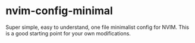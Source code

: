 # nvim-config-minimal


Super simple, easy to understand, one file minimalist config for NVIM. 
This is a good starting point for your own modifications.
